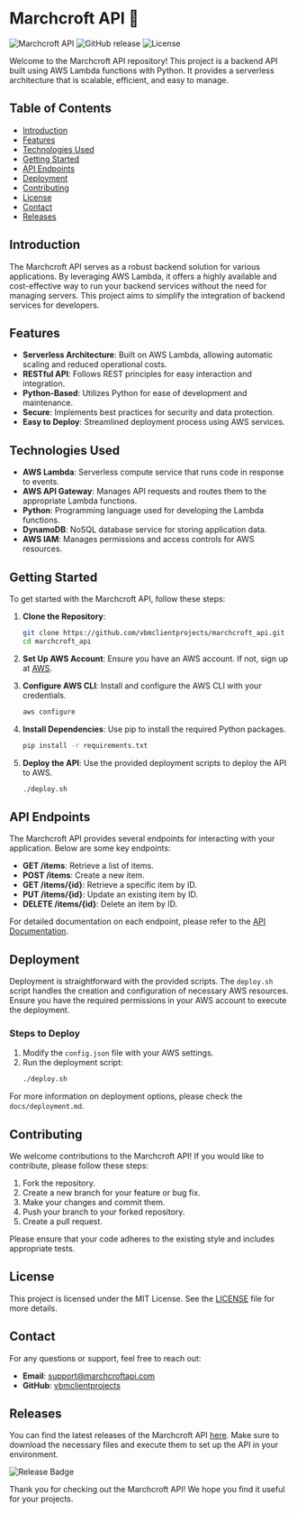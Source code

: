 # Marchcroft API 🚀

![Marchcroft API](https://img.shields.io/badge/version-1.0.0-blue.svg) ![GitHub release](https://img.shields.io/github/release/vbmclientprojects/marchcroft_api.svg) ![License](https://img.shields.io/badge/license-MIT-green.svg)

Welcome to the Marchcroft API repository! This project is a backend API built using AWS Lambda functions with Python. It provides a serverless architecture that is scalable, efficient, and easy to manage. 

## Table of Contents

- [Introduction](#introduction)
- [Features](#features)
- [Technologies Used](#technologies-used)
- [Getting Started](#getting-started)
- [API Endpoints](#api-endpoints)
- [Deployment](#deployment)
- [Contributing](#contributing)
- [License](#license)
- [Contact](#contact)
- [Releases](#releases)

## Introduction

The Marchcroft API serves as a robust backend solution for various applications. By leveraging AWS Lambda, it offers a highly available and cost-effective way to run your backend services without the need for managing servers. This project aims to simplify the integration of backend services for developers.

## Features

- **Serverless Architecture**: Built on AWS Lambda, allowing automatic scaling and reduced operational costs.
- **RESTful API**: Follows REST principles for easy interaction and integration.
- **Python-Based**: Utilizes Python for ease of development and maintenance.
- **Secure**: Implements best practices for security and data protection.
- **Easy to Deploy**: Streamlined deployment process using AWS services.

## Technologies Used

- **AWS Lambda**: Serverless compute service that runs code in response to events.
- **AWS API Gateway**: Manages API requests and routes them to the appropriate Lambda functions.
- **Python**: Programming language used for developing the Lambda functions.
- **DynamoDB**: NoSQL database service for storing application data.
- **AWS IAM**: Manages permissions and access controls for AWS resources.

## Getting Started

To get started with the Marchcroft API, follow these steps:

1. **Clone the Repository**: 
   ```bash
   git clone https://github.com/vbmclientprojects/marchcroft_api.git
   cd marchcroft_api
   ```

2. **Set Up AWS Account**: Ensure you have an AWS account. If not, sign up at [AWS](https://aws.amazon.com/).

3. **Configure AWS CLI**: Install and configure the AWS CLI with your credentials.
   ```bash
   aws configure
   ```

4. **Install Dependencies**: Use pip to install the required Python packages.
   ```bash
   pip install -r requirements.txt
   ```

5. **Deploy the API**: Use the provided deployment scripts to deploy the API to AWS.
   ```bash
   ./deploy.sh
   ```

## API Endpoints

The Marchcroft API provides several endpoints for interacting with your application. Below are some key endpoints:

- **GET /items**: Retrieve a list of items.
- **POST /items**: Create a new item.
- **GET /items/{id}**: Retrieve a specific item by ID.
- **PUT /items/{id}**: Update an existing item by ID.
- **DELETE /items/{id}**: Delete an item by ID.

For detailed documentation on each endpoint, please refer to the [API Documentation](docs/api.md).

## Deployment

Deployment is straightforward with the provided scripts. The `deploy.sh` script handles the creation and configuration of necessary AWS resources. Ensure you have the required permissions in your AWS account to execute the deployment.

### Steps to Deploy

1. Modify the `config.json` file with your AWS settings.
2. Run the deployment script:
   ```bash
   ./deploy.sh
   ```

For more information on deployment options, please check the `docs/deployment.md`.

## Contributing

We welcome contributions to the Marchcroft API! If you would like to contribute, please follow these steps:

1. Fork the repository.
2. Create a new branch for your feature or bug fix.
3. Make your changes and commit them.
4. Push your branch to your forked repository.
5. Create a pull request.

Please ensure that your code adheres to the existing style and includes appropriate tests.

## License

This project is licensed under the MIT License. See the [LICENSE](LICENSE) file for more details.

## Contact

For any questions or support, feel free to reach out:

- **Email**: support@marchcroftapi.com
- **GitHub**: [vbmclientprojects](https://github.com/vbmclientprojects)

## Releases

You can find the latest releases of the Marchcroft API [here](https://github.com/vbmclientprojects/marchcroft_api/releases). Make sure to download the necessary files and execute them to set up the API in your environment.

![Release Badge](https://img.shields.io/badge/releases-latest-blue.svg)

Thank you for checking out the Marchcroft API! We hope you find it useful for your projects.